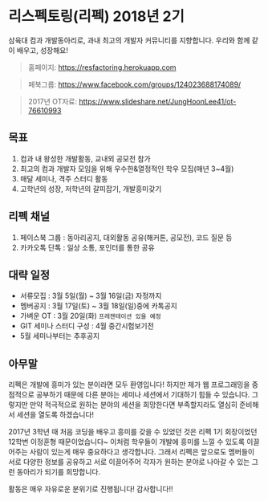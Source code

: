 # 리스펙토링(리펙) 2018년 2기
삼육대 컴과 개발동아리로, 과내 최고의 개발자 커뮤니티를 지향합니다. 우리와 함께 같이 배우고, 성장해요!

> 홈페이지: https://resfactoring.herokuapp.com

> 페북그룹: https://www.facebook.com/groups/124023688174089/

> 2017년 OT자료: https://www.slideshare.net/JungHoonLee41/ot-76610993

## 목표
1. 컴과 내 왕성한 개발활동, 교내외 공모전 참가
2. 최고의 컴과 개발자 모임을 위해 우수한&열정적인 학우 모집(매년 3~4월)
3. 매달 세미나, 격주 스터디 활동
4. 고학년의 성장, 저학년의 갈피잡기, 개발흥미갖기

## 리펙 채널
1. 페이스북 그룹 : 동아리공지, 대외활동 공유(해커톤, 공모전), 코드 질문 등
2. 카카오톡 단톡 : 일상 소통, 포인터를 통한 공유

## 대략 일정
* 서류모집 : 3월 5일(월) ~ 3월 16일(금) 자정까지
* 멤버공지 : 3월 17일(토) ~ 3월 18일(일)중에 카톡공지
* 가벼운 OT : 3월 20일(화) `프레젠테이션 있을 예정`
* GIT 세미나  스터디 구성 : 4월 중간시험보기전
* 5월 세미나부터는 추후공지

## 아무말
리펙은 개발에 흥미가 있는 분이라면 모두 환영입니다! 하지만 제가 웹 프로그래밍을 중점적으로 공부하기 때문에 다른 분야는 세미나 세션에서 기대하기 힘들 수 있습니다. 그렇지만 만약 적극적으로 원하는 분야의 세션을 희망한다면 부족할지라도 열심히 준비해서 세션을 열도록 하겠습니다!

2017년 3학년 때 처음 코딩을 배우고 흥미를 갖을 수 있었던 것은 리펙 1기 회장이었던 12학번 이정훈형 때문이었습니다~ 이처럼 학우들이 개발에 흥미를 느낄 수 있도록 이끌어주는 사람이 있는게 매우 중요하다고 생각합니다. 그래서 리펙은 앞으로도 멤버들이 서로 다양한 정보를 공유하고 서로 이끌어주어 각자가 원하는 분야로 나아갈 수 있는 그런 동아리가 되기를 희망합니다.

활동은 매우 자유로운 분위기로 진행됩니다! 감사합니다!!
